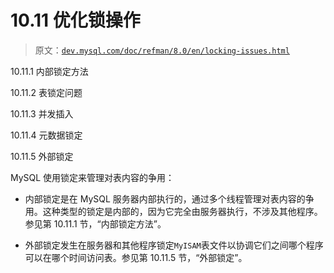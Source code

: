 # 10.11 优化锁操作

> 原文：[`dev.mysql.com/doc/refman/8.0/en/locking-issues.html`](https://dev.mysql.com/doc/refman/8.0/en/locking-issues.html)

10.11.1 内部锁定方法

10.11.2 表锁定问题

10.11.3 并发插入

10.11.4 元数据锁定

10.11.5 外部锁定

MySQL 使用锁定来管理对表内容的争用：

+   内部锁定是在 MySQL 服务器内部执行的，通过多个线程管理对表内容的争用。这种类型的锁定是内部的，因为它完全由服务器执行，不涉及其他程序。参见第 10.11.1 节，“内部锁定方法”。

+   外部锁定发生在服务器和其他程序锁定`MyISAM`表文件以协调它们之间哪个程序可以在哪个时间访问表。参见第 10.11.5 节，“外部锁定”。
